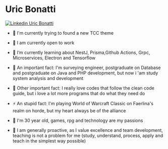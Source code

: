 # Uric Bonatti

[![Linkedin](https://i.stack.imgur.com/gVE0j.png) Uric Bonatti](https://www.linkedin.com/in/uric-bonatti-cardoso-820275132/)

- 🔭 I'm currently trying to found a new TCC theme

- 🔭 I am currently open to work

- 🌱 I’m currently learning about NestJ, Prisma,Github Actions, Grpc, Microservices, Electron and Tensorflow

- 🔭 An important fact: I'm surveying engineer, postgraduate on Database and postgraduate on Java and PHP development, but now i 'am study system analysis and development

- 🔭 Other important fact: I really love codes that follow the clean code guide, but i love a lot more programs that do what they need do

- ⚡ An stupid fact: I'm playing World of Warcraft Classic on Faerlina's realm on horde, but my heart always be of the alliance

- 👯 I'm 30 year old, games, rpg and technology are my passions

- 🔭 I am generally proactive, as I value excellence and team development, teaching is not a problem for me (study, understand, process, apply and teach in the simplest way possible)


<!--
**uricbonatti/uricbonatti** is a ✨ _special_ ✨ repository because its `README.md` (this file) appears on your GitHub profile.

Here are some ideas to get you started:

- 🔭 I’m currently working on ...
- 🌱 I’m currently learning ...
- 👯 I’m looking to collaborate on ...
- 🤔 I’m looking for help with ...
- 💬 Ask me about ...
- 📫 How to reach me: ...
- 😄 Pronouns: ...
- ⚡ Fun fact: ...
-->

